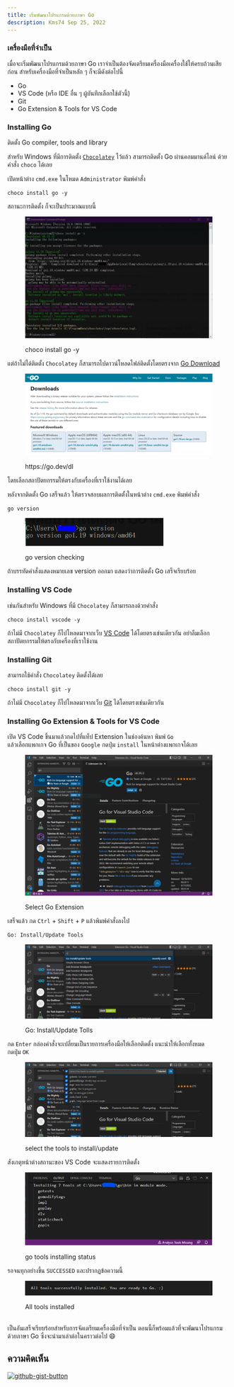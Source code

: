 ```yaml
---
title: เริ่มพัฒนาโปรแกรมด้วยภาษา Go
description: Kms74 Sep 25, 2022
---
```


### เครื่องมือที่จำเป็น

เมื่อจะเริ่มพัฒนาโปรแกรมด้วยภาษา Go เราจำเป็นต้องจัดเตรียมเครื่องมือเครื่องใช้ให้ครบถ้วนเสียก่อน สำหรับเครื่องมือที่จำเป็นหลัก ๆ ก็จะมีดังต่อไปนี้

* Go
* VS Code (หรือ IDE อื่น ๆ ผู้บันทึกเลือกใช้ตัวนี้)
* Git
* Go Extension & Tools for VS Code

### Installing Go <a href="#installing-go" id="installing-go"></a>

ติดตั้ง Go compiler, tools and library

สำหรับ Windows ที่มีการติดตั้ง [`Chocolatey`][choco] ไว้แล้ว สามารถติดตั้ง Go ผ่านคอมมานด์ไลน์ ด้วยคำสั่ง `choco` ได้เลย

เปิดหน้าต่าง `cmd.exe` ในโหมด `Administrator` พิมพ์คำสั่ง

```
choco install go -y
```

[choco]: ../others/chocolatey-package-manager-for-windows.md

สถานะการติดตั้ง ก็จะเป็นประมาณแบบนี้

<figure><img src="../.gitbook/assets/go-install.jpg" alt=""><figcaption><p>choco install go -y</p></figcaption></figure>

แต่ถ้าไม่ได้ติดตั้ง `Chocolatey` ก็สามารถไปดาวน์โหลดไฟล์ติดตั้งโดยตรงจาก [Go Download](https://go.dev/dl)&#x20;

<figure><img src="../.gitbook/assets/go-dev-dl.PNG" alt=""><figcaption><p>https://go.dev/dl</p></figcaption></figure>

โดยเลือกสถาปัตยกรรมให้ตรงกับเครื่องที่เราใช้งานได้เลย

หลังจากติดตั้ง Go เสร็จแล้ว ให้ตรวจสอบผลการติดตั้งในหน้าต่าง `cmd.exe` พิมพ์คำสั่ง

```shell
go version
```

<figure><img src="../.gitbook/assets/go-version.PNG" alt=""><figcaption><p>go version checking</p></figcaption></figure>

ถ้าบรรทัดคำสั่งแสดงหมายเลข version ออกมา แสดงว่าการติดตั้ง Go เสร็จเรียบร้อย&#x20;



### Installing VS Code <a href="#installing-vs-code" id="installing-vs-code"></a>

เช่นกันสำหรับ Windows ที่มี `Chocolatey` ก็สามารถลงด้วยคำสั่ง

```
choco install vscode -y
```

ถ้าไม่มี `Chocolatey` ก็ไปโหลดมาจากเว็บ [VS Code](https://code.visualstudio.com/download) ได้โดยตรงเช่นเดียวกัน อย่าลืมเลือกสถาปัตยกรรมให้ตรงกับเครื่องที่เราใช้งาน

### Installing Git <a href="#installing-git" id="installing-git"></a>

สามารถใช้คำสั่ง `Chocolatey` ติดตั้งได้เลย

```
choco install git -y
```

ถ้าไม่มี `Chocolatey` ก็ไปโหลดมาจากเว็บ [Git](https://git-scm.com/downloads) ได้โดยตรงเช่นเดียวกัน

### Installing Go Extension & Tools for VS Code <a href="#installing-go-extension--tools-for-vs-code" id="installing-go-extension--tools-for-vs-code"></a>

เปิด VS Code ขึ้นมาแล้วกดไปที่แท็ป Extension ในช่องค้นหา พิมพ์ `Go`\
แล้วเลือกแพกเกจ Go ที่เป็นของ `Google` กดปุ่ม `install` ในหน้าต่างแพกเกจได้เลย

<figure><img src="../.gitbook/assets/go-vscode-extension.PNG" alt=""><figcaption><p>Select Go Extension</p></figcaption></figure>

เสร็จแล้ว กด `Ctrl` + `Shift` + `P` แล้วพิมพ์คำสั่งลงไป

```
Go: Install/Update Tools
```

<figure><img src="../.gitbook/assets/go-install-update-tools-vscode.png" alt=""><figcaption><p>Go: Install/Update Tolls</p></figcaption></figure>

กด `Enter` กล่องคำสั่งจะเปลี่ยนเป็นรายการเครื่องมือให้เลือกติดตั้ง แนะนำให้เลือกทั้งหมด\
กดปุ่ม `OK`

<figure><img src="../.gitbook/assets/go-select-tools-to-install-vscode.png" alt=""><figcaption><p>select the tools to install/update</p></figcaption></figure>

สังเกตุหน้าต่างสถานะของ VS Code จะแสดงรายการติดตั้ง

<figure><img src="../.gitbook/assets/go-install-tool-status-vscode.jpg" alt=""><figcaption><p>go tools installing status</p></figcaption></figure>

รอจนทุกอย่างขึ้น `SUCCESSED` และปรากฏข้อความนี้

<figure><img src="../.gitbook/assets/go-install-tools-finish-vscode.PNG" alt=""><figcaption><p>All tools installed</p></figcaption></figure>

\
เป็นอันเสร็จเรียบร้อยสำหรับการจัดเตรียมเครื่องมือที่จำเป็น ตอนนี้ก็พร้อมแล้วที่จะพัฒนาโปรแกรมด้วยภาษา Go ซึ่งจะนำมาเล่าต่อในคราวต่อไป 😄

## ความคิดเห็น

[![github-gist-button](https://user-images.githubusercontent.com/52767363/191145099-9f4a51a2-35cc-495f-82e1-284d769a9052.png)][comment]

[comment]: https://gist.github.com/Komsan74/4febb2167f3a96c379dd756e6c92a200